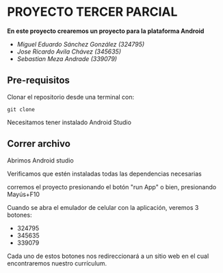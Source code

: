 # PROYECTO TERCER PARCIAL

**En este proyecto crearemos un proyecto para la plataforma Android**

- *Miguel Eduardo Sánchez González (324795)*
- *Jose Ricardo Avila Chávez (345635)*
- *Sebastian Meza Andrade (339079)*

## Pre-requisitos

Clonar el repositorio desde una terminal con:
```
git clone
```

Necesitamos tener instalado Android Studio

## Correr archivo

Abrimos Android studio

Verificamos que estén instaladas todas las dependencias necesarias

corremos el proyecto presionando el botón "run App" o bien, presionando Mayús+F10

Cuando se abra el emulador de celular con la aplicación, veremos 3 botones:

+ 324795
+ 345635
+ 339079

Cada uno de estos botones nos redireccionará a un sitio web en el cual encontraremos
nuestro currículum.
